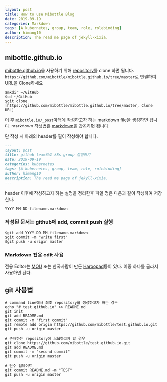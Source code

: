 ```yaml
---
layout: post
title: How to use Mibottle Blog
date: 2019-09-19
categories: Markdown
tags: [A kubernetes, group, team, role, rolebinding]
author: himang10
description: The read me page of jekyll-xixia.
---
```


## mibottle.github.io
[mibottle.github.io](https://mibottle.github.io/)을 사용하기 위해 [repository](https://github.com/mibottle/mibottle.github.io.git)를 clone 하면 됩니다.
`https://github.com/mibottle/mibottle.github.io/tree/master`로 연결하여 URL을 Clone하세요
```cli
$mkdir ~/GitHub
$cd ~/GitHub
$git clone [https://github.com/mibottle/mibottle.github.io/tree/master, Clone URL]
```
이 후 `mibottle.io/_post`아래에 작성하고자 하는 markdown file을 생성하면 됩니다.
markdown 작성법은 [markdown](https://mibottle.github.io/other/2019/09/12/markdown-writing-metho.html)을 참조하면 됩니다.

단 작성 시 아래의 header를 필이 작성해야 합니다.

```markdown
---
layout: post
title: github team으로 k8s group 설정하기
date: 2019-09-19
categories: kubernetes
tags: [A kubernetes, group, team, role, rolebinding]
author: himang10
description: The read me page of jekyll-xixia.
---
```
header 이후에 작성하고자 하는 설명을 정리한후 파일 명은 다음과 같이 작성하여 저장한다.

```filename
YYYY-MM-DD-filename.markdown
```

### 작성된 문서는 github에 add, commit push 실행
```
$git add YYYY-DD-MM-filename.markdown
$git commit -m "write first"
$git push -u origin master
```

### Markdown 전용 edit 사용
전용 Editor는 [MOU](http://25.io/mou/) 또는 한국사람이 만든 [Haroopad](http://pad.haroopress.com/)등이 있다. 
이중 하나를 골라서 사용하면 된다.


## git 사용법
```
# command line에서 최초 repository를 생성하고자 하는 경우
echo "# test.github.io" >> README.md
git init
git add README.md
git commit -m "first commit"
git remote add origin https://github.com/mibottle/test.github.io.git
git push -u origin master

# 존재하는 repository에 add하고자 할 경우
git clone https://github.com/mibottle/test.github.io.git
git add README.md
git commit -m "second commit"
git push -u origin master

# 단수 업데이트
git commit README.md -m "TEST"
git push -u origin master
```
